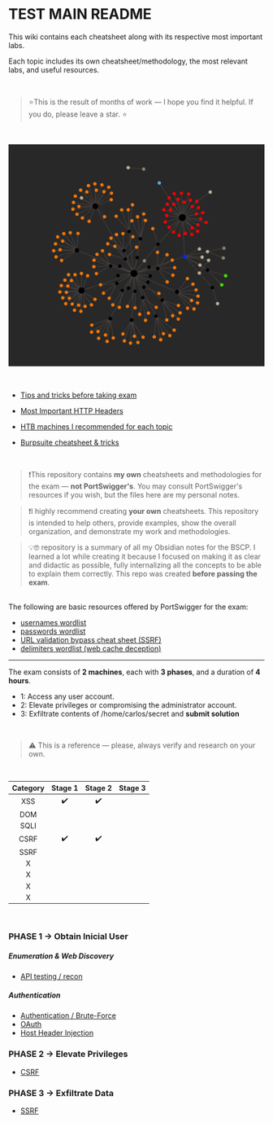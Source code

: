 # TEST MAIN README

This wiki contains each cheatsheet along with its respective most important labs.

Each topic includes its own cheatsheet/methodology, the most relevant labs, and useful resources.

<br>

>⭐This is the result of months of work — I hope you find it helpful. If you do, please leave a star. ⭐

<br>

![Screenshot1](/04-Screenshots/obsidian.png) 

<br>

- [Tips and tricks before taking exam](/03-Extra/TIPS.md)

- [Most Important HTTP Headers](/03-Extra/HTTP-HEADERS.md)

- [HTB machines I recommended for each topic](/03-Extra/HTB-machines.md)

- [Burpsuite cheatsheet & tricks](/03-Extra/Burpsuite-CHEATSHEET.md)

<br>

> ❗This repository contains **my own** cheatsheets and methodologies for the exam — **not PortSwigger's**. You may consult PortSwigger's resources if you wish, but the files here are my personal notes.

> ❗I highly recommend creating **your own** cheatsheets. This repository is intended to help others, provide examples, show the overall organization, and demonstrate my work and methodologies.

> 💡🤓 repository is a summary of all my Obsidian notes for the BSCP. I learned a lot while creating it because I focused on making it as clear and didactic as possible, fully internalizing all the concepts to be able to explain them correctly. This repo was created **before passing the exam**.

<br>
The following are basic resources offered by PortSwigger for the exam:

- [usernames wordlist](https://portswigger.net/web-security/authentication/auth-lab-usernames)  
- [passwords wordlist](https://portswigger.net/web-security/authentication/auth-lab-passwords)  
- [URL validation bypass cheat sheet (SSRF)](https://portswigger.net/web-security/ssrf/url-validation-bypass-cheat-sheet)  
- [delimiters wordlist (web cache deception)](https://portswigger.net/web-security/web-cache-deception/wcd-lab-delimiter-list)

---

The exam consists of **2 machines**, each with **3 phases**, and a duration of **4 hours**.
  - 1: Access any user account.
  - 2: Elevate privileges or compromising the administrator account.
  - 3: Exfiltrate contents of /home/carlos/secret and **submit solution**

 <br>

> ⚠️ This is a reference — please, always verify and research on your own.

<br>

<div align="center">

| Category  | Stage 1 | Stage 2 | Stage 3 |
|:--------:|:-------:|:-------:|:-------:|
| XSS      |   ✔️    |     ✔️    |         |
| DOM |         |         |         |
| SQLI |         |         |         |
| CSRF |      ✔️   |     ✔️    |         |
| SSRF |         |         |         |
| X |         |         |         |
| X |         |         |         |
| X |         |         |         |
| X |         |         |         |

</div>

<br>

### PHASE 1 → Obtain Inicial User

##### Enumeration & Web Discovery

- [API testing / recon](01-All-Topics/API-testing/01-CHEATSHEET+LABS.md)

##### Authentication

- [Authentication / Brute-Force](01-All-Topics/Authentication/01-CHEATSHEET+LABS.md)
- [OAuth](01-All-Topics/OAuth/01-CHEATSHEET+LABS.md)
- [Host Header Injection](01-All-Topics/Host-Header-Injection/01-CHEATSHEET+LABS.md) 


### PHASE 2 → Elevate Privileges 


- [CSRF](01-All-Topics/CSRF/01-CHEATSHEET+LABS.md)

### PHASE 3 → Exfiltrate Data

- [SSRF](01-All-Topics/SSRF/01-CHEATSHEET+LABS.MD)
